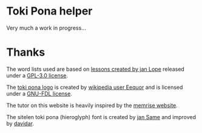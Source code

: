 Toki Pona helper
================

Very much a work in progress...

# Thanks

The word lists used are based on [lessons created by jan Lope](https://github.com/jan-Lope/Toki_Pona_lessons_English) released under a [GPL-3.0 license](https://github.com/jan-Lope/Toki_Pona_lessons_English/blob/master/LICENSE).

The [toki pona logo](https://commons.wikimedia.org/wiki/File:Toki_pona.svg) is created by [wikipedia user Eequor](http://en.wikipedia.org/wiki/User:Eequor) and is licensed under a [GNU-FDL license](https://en.wikipedia.org/wiki/en:GNU_Free_Documentation_License).

The tutor on this website is heavily inspired by the [memrise website](https://www.memrise.com/).

The sitelen toki pona (hieroglyph) font is created by [jan Same](https://github.com/janSame/linja-pona) and improved by [davidar](https://github.com/janSame/linja-pona).
